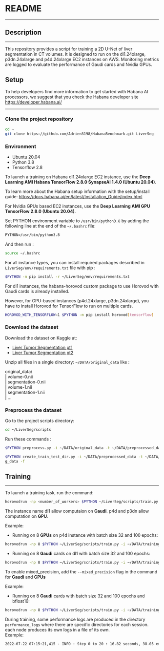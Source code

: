 # README

---

## Description

---

This repository provides a script for training a 2D U-Net of liver segmentation in CT volumes. 
It is designed to run on the dl1.24xlarge, p3dn.24xlarge and p4d.24xlarge EC2 instances on AWS.
Monitoring metrics are logged to evaluate the performance of Gaudi cards and Nvidia GPUs.


## Setup

To help developers find more information to get started with Habana AI processors, we suggest that you check the Habana developer site https://developer.habana.ai/
___
### Clone the project repository

```bash
cd ~
git clone https://github.com/Adrien3198/HabanaBenchmark.git LiverSeg
```

### Environment

- Ubuntu 20.04
- Python 3.8
- Tensorflow 2.8

To launch a training on Habana dl1.24xlarge EC2 instance, use the **Deep Learning AMI Habana TensorFlow 2.8.0 SynapseAI 1.4.0 (Ubuntu 20.04)**.

To learn more about the Habana setup information with the setup/install guide: https://docs.habana.ai/en/latest/Installation_Guide/index.html

For Nvidia GPUs based EC2 instances, use the **Deep Learning AMI GPU TensorFlow 2.8.0 (Ubuntu 20.04)**.

Set PYTHON environment variable to `/usr/bin/python3.8` by adding the following line at the end of the `~/.bashrc` file:  
```txt
PYTHON=/usr/bin/python3.8
```
And then run :  
```bash
source ~/.bashrc
```

For all instance types, you can install required packages described in `LiverSeg/env/requirements.txt` file with pip :

```bash
$PYTHON -m pip install -r ~/LiverSeg/env/requirements.txt
```

For dl1 instances, the habana-horovod custom package to use Horovod with Gaudi cards is already installed.

However, for GPU-based instances (p4d.24xlarge, p3dn.24xlarge), you have to install Horovod for TensorFlow to run on multiple cards.
```bash
HOROVOD_WITH_TENSORFLOW=1 $PYTHON -m pip install horovod[tensorflow]
```

### Download the dataset

Download the dataset on Kaggle at:

- [Liver Tumor Segmentation pt1](https://www.kaggle.com/datasets/andrewmvd/liver-tumor-segmentation)
- [Liver Tumor Segmentation pt2](https://www.kaggle.com/datasets/andrewmvd/liver-tumor-segmentation-part-2)

Unzip all files in a single directory: `~/DATA/original_data` like :  

original_data/  
  |  volume-0.nii  
  |  segmentation-0.nii  
  |  volume-1.nii  
  |  segmentation-1.nii  
  |  ...

### Preprocess the dataset

Go to the project scripts directory:

```bash
cd ~/LiverSeg/scripts
```

Run these commands :

```bash
$PYTHON preprocess.py -i ~/DATA/original_data -t ~/DATA/preprocessed_data -f
```
```bash
$PYTHON create_train_test_dir.py -i ~/DATA/preprocessed_data -t ~/DATA/trainin
g_data -f
```

## Training

---

To launch a training task, run the command:

```bash
horovodrun -np <number_of_workers> $PYTHON ~/LiverSeg/scripts/train.py -i ~/DATA/training_data -instance <instance_type {dl1n, p4d, p3dn}> -bs <batch_size> -e <number_of_epochs> -l <tensorboard_log_dir>

```

The instance name dl1 allow computaion on **Gaudi**. p4d and p3dn allow computation on **GPU**.

Example:

- Running on 8 **GPUs** on p4d instance with batch size 32 and 100 epochs:

```bash
horovodrun -np 8 $PYTHON ~/LiverSeg/scripts/train.py -i ~/DATA/training_data -instance p4d -bs 32 -e 100 -l tensorboard_logs
```

- Running on 8 **Gaudi** cards on dl1 with batch size 32 and 100 epochs:

```bash
horovodrun -np 8 $PYTHON ~/LiverSeg/scripts/train.py -i ~/DATA/training_data -instance dl1 -bs 32 -e 100 -l tensorboard_logs
```

To enable mixed_precision, add the `--mixed_precision` flag in the command for **Gaudi** and **GPUs**

Example:

- Running on 8 **Gaudi** cards with batch size 32 and 100 epochs and bfloat16:

```bash
horovodrun -np 8 $PYTHON ~/LiverSeg/scripts/train.py -i ~/DATA/training_data -instance dl1 -bs 32 -e 100 -l tensorboard_logs --mixed_precision
```

During training, some performance logs are produced in the directory `performance_logs` where there are specific directories for each session. each node produces its own logs in a file of its own.  
Example:

```txt
2022-07-22 07:15:21,415 - INFO : Step 0 to 20 : 16.82 seconds, 38.05 examples/sec
```
